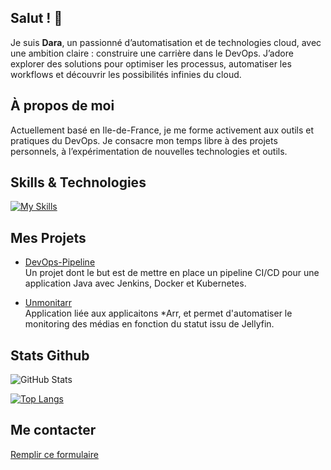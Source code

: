 ## Salut ! 👋

Je suis **Dara**, un passionné d’automatisation et de technologies cloud, avec une ambition claire : construire une carrière dans le DevOps. J’adore explorer des solutions pour optimiser les processus, automatiser les workflows et découvrir les possibilités infinies du cloud.

## À propos de moi

Actuellement basé en Ile-de-France, je me forme activement aux outils et pratiques du DevOps. Je consacre mon temps libre à des projets personnels, à l’expérimentation de nouvelles technologies et outils.

## Skills & Technologies

[![My Skills](https://skillicons.dev/icons?i=java,python,react,tailwind,docker,jenkins,git,linux&perline=30)](https://skillicons.dev)

<!---
**Programming Languages:**
![Python](https://img.shields.io/badge/python-3670A0?style=for-the-badge&logo=python&logoColor=ffdd54) ![Java](https://img.shields.io/badge/java-%23ED8B00.svg?style=for-the-badge&logo=java&logoColor=white) ![JavaScript](https://img.shields.io/badge/javascript-%23323330.svg?style=for-the-badge&logo=javascript&logoColor=%23F7DF1E) ![TypeScript](https://img.shields.io/badge/typescript-%23007ACC.svg?style=for-the-badge&logo=typescript&logoColor=white)

**Web Technologies:**
![HTML5](https://img.shields.io/badge/html5-%23E34F26.svg?style=for-the-badge&logo=html5&logoColor=white) ![CSS3](https://img.shields.io/badge/css3-%231572B6.svg?style=for-the-badge&logo=css3&logoColor=white) ![React](https://img.shields.io/badge/react-%2320232a.svg?style=for-the-badge&logo=react&logoColor=%2361DAFB) ![TailwindCSS](https://img.shields.io/badge/tailwindcss-%2338B2AC.svg?style=for-the-badge&logo=tailwind-css&logoColor=white) ![Threejs](https://img.shields.io/badge/threejs-black?style=for-the-badge&logo=three.js&logoColor=white)

**Frameworks & Tools:**
![Spring](https://img.shields.io/badge/spring-%236DB33F.svg?style=for-the-badge&logo=spring&logoColor=white) ![Postman](https://img.shields.io/badge/Postman-FF6C37?style=for-the-badge&logo=postman&logoColor=white)

**DevOps & Infrastructure:**
![Docker](https://img.shields.io/badge/docker-%230db7ed.svg?style=for-the-badge&logo=docker&logoColor=white) ![Kubernetes](https://img.shields.io/badge/kubernetes-%23326ce5.svg?style=for-the-badge&logo=kubernetes&logoColor=white) ![Terraform](https://img.shields.io/badge/terraform-%235835CC.svg?style=for-the-badge&logo=terraform&logoColor=white) ![Jenkins](https://img.shields.io/badge/jenkins-%232C5263.svg?style=for-the-badge&logo=jenkins&logoColor=white) ![Git](https://img.shields.io/badge/git-%23F05033.svg?style=for-the-badge&logo=git&logoColor=white) ![Nginx](https://img.shields.io/badge/nginx-%23009639.svg?style=for-the-badge&logo=nginx&logoColor=white)

**Cloud & Hosting:**
![AWS](https://img.shields.io/badge/AWS-%23FF9900.svg?style=for-the-badge&logo=amazon-aws&logoColor=white) ![Cloudflare](https://img.shields.io/badge/Cloudflare-F38020?style=for-the-badge&logo=Cloudflare&logoColor=white) ![Vercel](https://img.shields.io/badge/vercel-%23000000.svg?style=for-the-badge&logo=vercel&logoColor=white)

**Systems & Hardware:**
![Linux](https://img.shields.io/badge/Linux-FCC624?style=for-the-badge&logo=linux&logoColor=black) ![Debian](https://img.shields.io/badge/Debian-D70A53?style=for-the-badge&logo=debian&logoColor=white) ![Ubuntu](https://img.shields.io/badge/Ubuntu-E95420?style=for-the-badge&logo=ubuntu&logoColor=white) ![Raspberry Pi](https://img.shields.io/badge/-RaspberryPi-C51A4A?style=for-the-badge&logo=Raspberry-Pi)

-->

## Mes Projets

- [DevOps-Pipeline](https://github.com/Baretsky/DevOps-Pipeline)  
  Un projet dont le but est de mettre en place un pipeline CI/CD pour une application Java avec Jenkins, Docker et Kubernetes.  

- [Unmonitarr](https://github.com/Baretsky/Portfolio)  
  Application liée aux applicaitons *Arr, et permet d'automatiser le monitoring des médias en fonction du statut issu de Jellyfin.

## Stats Github

![GitHub Stats](https://github-readme-stats-five-blush-94.vercel.app/api?username=Baretsky&show_icons=true&theme=transparent)

[![Top Langs](https://github-readme-stats-five-blush-94.vercel.app/api/top-langs/?username=Baretsky&layout=compact&theme=transparent)](https://github.com/anuraghazra/github-readme-stats)

## Me contacter

[Remplir ce formulaire](https://portfolio.baretsky.net/#contact)

